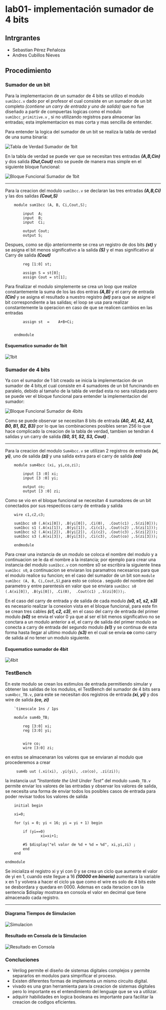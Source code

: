 # lab01- implementación sumador de 4 bits

## Intrgrantes

* Sebastian Pérez Peñaloza
* Andres Cubillos Nieves

## Procedimiento

### Sumador de un bit

Para la implementacion de un sumador de 4 bits se utilizo el modulo `sum1bcc.v` dado por el profesor el cual consiste 
en un sumador de un bit completo *(contiene un carry de entrada y uno de salida)* que no fue diseñado a partir de compuertas
logicas como el modulo `sum1bcc_primitive.v` , si no utilizando registros para almacenar las entradas; esta implementacion es 
mas corta y mas sencilla de entender.

Para entender la logica del sumador de un bit se realiza la tabla de verdad de una suma binaria:  

![Tabla de Verdad Sumador de 1bit](tabla.PNG)

En la tabla de verdad se puede ver que se necesitan tres entradas ***(A,B,Cin)*** y dos salida ***(Out,Cout)*** esto se puede de manera 
mas simple en el siguiente bloque funcional:

![Bloque Funcional Sumador de 1bit](1bit.PNG)

---

Para la creacion del modulo `sum1bcc.v` se declaran las tres entradas ***(A,B,Ci)*** y las dos salidas ***(Cout,S)***

~~~
	module sum1bcc (A, B, Ci,Cout,S);
	
		input  A;
  		input  B;
  		input  Ci;
  		
		output Cout;
  		output S;
~~~

Despues, como se dijo anteriormente se crea un registro de dos bits ***(st)*** y se asigna el bit menos significativo a la salida ***(S)***
y el mas significativo al Carry de salida ***(Cout)***  

~~~
		reg [1:0] st;

  		assign S = st[0];
  		assign Cout = st[1];
~~~

Para finalizar el modulo simplemente se crea un loop que realize constantemente la  suma de los las dos entras ***(A,B)*** y el carry 
de entrada ***(Cin)*** y se asigna el resultado a nuestro registro ***(st)*** para que se asigne el bit correspondiente a las salidas; el loop se
usa para realizar constantemente la operacion en caso de que se realicen cambios en las entradas

~~~
		assign st  = 	A+B+Ci;
 
  
	endmodule 
~~~
 
#### Esquematico sumador de  1bit

![1bit](esquematico1.PNG)

### Sumador de 4 bits

Ya con el sumador de 1 bit creado se inicia la implementacion de un sumador de 4 bits,el cual consiste en 4 sumadores de un bit funcinando en paralelo,
debido al tamaño de la tabla de verdad esta no sera ralizada pero se puede ver el bloque funcional para entender la implementacion del sumador:

![Bloque Funcional Sumador de 4bits](4bits.PNG)

Como se puede observar se necesitan 8 bits de entrada ***(A0, A1, A2, A3, B0, B1, B2, B3)*** por lo que las combinaciones posibles seran 256 lo que hace 
complicado la creacion de la tabla de verdad, tambien se tendran 4 salidas y un carry de salida ***(S0, S1, S2, S3, Cout)*** .

---

Para la creacion del modulo `Sum4bcc.v` se utilizan 2 registros de entrada ***(xi, yi)***, uno de salida ***(zi)*** y una salida extra para el carry de salida ***(co)***

~~~
	module sum4bcc (xi, yi,co,zi);

		input [3 :0] xi;
  		input [3 :0] yi;
  		
		output co;
  		output [3 :0] zi;
~~~

Como se vio en el bloque funcional se necesitan 4 sumadores de un bit conectados por sus respecticos carry de entrada y salida

~~~
	wire c1,c2,c3;
  
	sum1bcc s0 (.A(xi[0]), .B(yi[0]), .Ci(0),  .Cout(c1) ,.S(zi[0]));
  	sum1bcc s1 (.A(xi[1]), .B(yi[1]), .Ci(c1), .Cout(c2) ,.S(zi[1]));
  	sum1bcc s2 (.A(xi[2]), .B(yi[2]), .Ci(c2), .Cout(c3) ,.S(zi[2]));
  	sum1bcc s3 (.A(xi[3]), .B(yi[3]), .Ci(c3), .Cout(co) ,.S(zi[3]));

	endmodule
~~~

Para crear una instancia de un modulo se coloca el nombre del modulo y a continuacion se le da el nombre a la instancia; por ejemplo para crear 
una instancia del modulo `sum1bcc.v` con nombre s0 se escribira la siguiente linea `sum1bcc s0`, a continuacion se enviaran los paramatros necesarios para que el modulo 
realice su funcion; en el caso del sumador de un bit son `module sum1bcc (A, B, Ci,Cout,S)`,para esto se coloca . seguido del nombre del parametro y entre parentesis en valor que 
se enviara `sum1bcc s0 (.A(xi[0]), .B(yi[0]), .Ci(0),  .Cout(c1) ,.S(zi[0]));`.

En el caso del carry de entrada y de salida de cada modulo ***(s0, s1, s2, s3)*** es necesario realizar la conexion vista en el bloque funcional, para este fin se crean tres cables
***(c1, c2, c3)***, en el caso del carry de entrada del primer modulo ***(s0)*** se envia el valor 0 ya que al ser el bit menos significativo no se conctara a un modulo anterior a el,
el carry de salida del primer modulo se conecta a carry de entrada del segundo modulo ***(s1)*** y se continua de esta forma hasta llegar al ultimo modulo ***(s3)*** en el cual se envia **co**
como carry de salida al no tener un modulo siguiente.

#### Esquematico sumador de  4bit
 
![4bit](esquematico4.PNG)

### TestBench

En este modulo se crean los estimulos de entrada permitiendo simular y obtener las salidas de los modulos, el TestBench del sumador de 4 bits sera `sum4bcc_TB.v`, para este se necesitan dos registros de entrada ***(xi, yi)*** 
y dos wire de salida ***(co, zi)***

~~~
	`timescale 1ns / 1ps

	module sum4b_TB;

  		reg [3:0] xi;
	  	reg [3:0] yi;

 
 		wire co;
  		wire [3:0] zi;
~~~
  
en estos se almacenaran los valores que se enviaran al modulo que procederemos a crear

~~~
	 sum4b uut (.xi(xi), .yi(yi), .co(co), .zi(zi));
~~~

la instancia uut *"Instantiate the Unit Under Test"* del modulo `sum4b_TB.v` permite enviar los valores de las entradas y observar los valores de salida, se necesita una forma
de enviar todos los posibles casos de entrada para poder revisar todos los valores de salida


~~~
    initial begin
  	
	xi=0;
	
	for (yi = 0; yi < 16; yi = yi + 1) begin
      
		if (yi==0)
        		xi=xi+1;
      	
		#5 $display("el valor de %d + %d = %d", xi,yi,zi) ;
    	end
    end      

endmodule

~~~

Se inicializa el registro xi y yi con 0 y se crea un ciclo que aumente el valor de yi en 1, cuando este llegue a 16 ***(10000 en binario)*** aumentara la variable x en 1 y volvera a hacer el ciclo ya que como el wire 
es solo de 4 bits este se desbordara y quedara en 0000. Ademas en cada iteracion con la sentencia $display mostrara en consola el valor en decimal que tiene almacenado cada registro.

---

#### Diagrama Tiempos de Simulacion

![Simulacion](simulacion.PNG)

#### Resultado en Consola de la Simulacion

![Resultado en Consola](texto.PNG)

### Concluciones

- Verilog permite el diseño de sistemas digitales complejos y permite separarlos en modulos para simprificar el proceso.
- Existen diferentes formas de implementa un mismo circuito digital.
- vivado es una gran herramienta para la creacion de sistemas digitales pero lo importante es el entendimiento del lenguaje que se va a utilizar.
- adquirir habilidades en logica booleana es importante para facilitar la creacion de codigos eficientes.